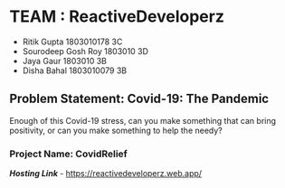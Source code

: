 # TEAM : ReactiveDeveloperz

- Ritik Gupta 1803010178 3C
- Sourodeep Gosh Roy 1803010 3D
- Jaya Gaur 1803010 3B
- Disha Bahal 1803010079 3B

## Problem Statement: Covid-19: The Pandemic

Enough of this Covid-19 stress, can you make something that can bring positivity, or can you make something to help the needy?

### Project Name: CovidRelief

**_Hosting Link_** - https://reactivedeveloperz.web.app/
